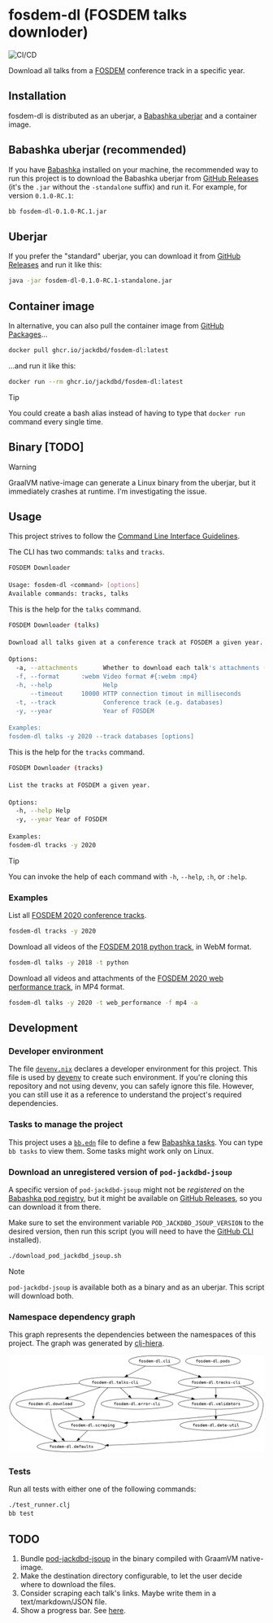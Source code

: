 # fosdem-dl (FOSDEM talks downloder)

![CI/CD](https://github.com/jackdbd/fosdem-dl/actions/workflows/ci-cd.yaml/badge.svg)

Download all talks from a [FOSDEM](https://fosdem.org/) conference track in a specific year.

## Installation

fosdem-dl is distributed as an uberjar, a [Babashka uberjar](https://book.babashka.org/#_uberjar) and a container image.

## Babashka uberjar (recommended)

If you have [Babashka](https://babashka.org/) installed on your machine, the recommended way to run this project is to download the Babashka uberjar from [GitHub Releases](https://github.com/jackdbd/fosdem-dl/releases) (it's the `.jar` without the `-standalone` suffix) and run it. For example, for version `0.1.0-RC.1`:

```sh
bb fosdem-dl-0.1.0-RC.1.jar
```

## Uberjar

If you prefer the "standard" uberjar, you can download it from [GitHub Releases](https://github.com/jackdbd/fosdem-dl/releases) and run it like this:

```sh
java -jar fosdem-dl-0.1.0-RC.1-standalone.jar
```

## Container image

In alternative, you can also pull the container image from [GitHub Packages](https://github.com/jackdbd/fosdem-dl/pkgs/container/fosdem-dl)...

```sh
docker pull ghcr.io/jackdbd/fosdem-dl:latest
```

...and run it like this:

```sh
docker run --rm ghcr.io/jackdbd/fosdem-dl:latest
```

> [!TIP]
> You could create a bash alias instead of having to type that `docker run` command every single time.

## Binary [TODO]

> [!WARNING]
> GraalVM native-image can generate a Linux binary from the uberjar, but it immediately crashes at runtime. I'm investigating the issue.

## Usage

This project strives to follow the [Command Line Interface Guidelines](https://clig.dev/).

The CLI has two commands: `talks` and `tracks`.

```sh
FOSDEM Downloader

Usage: fosdem-dl <command> [options]
Available commands: tracks, talks
```

This is the help for the `talks` command.

```sh
FOSDEM Downloader (talks)

Download all talks given at a conference track at FOSDEM a given year.

Options:
  -a, --attachments       Whether to download each talk's attachments (PDFs, slides, etc)
  -f, --format      :webm Video format #{:webm :mp4}
  -h, --help              Help
      --timeout     10000 HTTP connection timout in milliseconds
  -t, --track             Conference track (e.g. databases)
  -y, --year              Year of FOSDEM

Examples:
fosdem-dl talks -y 2020 --track databases [options]
```

This is the help for the `tracks` command.

```sh
FOSDEM Downloader (tracks)

List the tracks at FOSDEM a given year.

Options:
  -h, --help Help
  -y, --year Year of FOSDEM

Examples:
fosdem-dl tracks -y 2020
```

> [!TIP]
> You can invoke the help of each command with `-h`, `--help`, `:h`, or `:help`.

### Examples

List all [FOSDEM 2020 conference tracks](https://archive.fosdem.org/2020/schedule/tracks/).

```sh
fosdem-dl tracks -y 2020
```

Download all videos of the [FOSDEM 2018 python track](https://archive.fosdem.org/2018/schedule/track/python/), in WebM format.

```sh
fosdem-dl talks -y 2018 -t python
```

Download all videos and attachments of the [FOSDEM 2020 web performance track](https://archive.fosdem.org/2020/schedule/track/web_performance/), in MP4 format.

```sh
fosdem-dl talks -y 2020 -t web_performance -f mp4 -a
```

## Development

### Developer environment

The file [`devenv.nix`](./devenv.nix) declares a developer environment for this project. This file is used by [devenv](https://github.com/cachix/devenv) to create such environment. If you're cloning this repository and not using devenv, you can safely ignore this file. However, you can still use it as a reference to understand the project's required dependencies.

### Tasks to manage the project

This project uses a [`bb.edn`](./bb.edn) file to define a few [Babashka tasks](https://book.babashka.org/#tasks). You can type `bb tasks` to view them. Some tasks might work only on Linux.

### Download an unregistered version of `pod-jackdbd-jsoup`

A specific version of `pod-jackdbd-jsoup` might not be *registered* on the [Babashka pod registry](https://github.com/babashka/pod-registry), but it might be available on [GitHub Releases](https://github.com/jackdbd/pod-jackdbd-jsoup/releases), so you can download it from there.

Make sure to set the environment variable `POD_JACKDBD_JSOUP_VERSION` to the desired version, then run this script (you will need to have the [GitHub CLI](https://cli.github.com/) installed).

```sh
./download_pod_jackdbd_jsoup.sh
```

> [!NOTE]
> `pod-jackdbd-jsoup` is available both as a binary and as an uberjar. This script will download both.

### Namespace dependency graph

This graph represents the dependencies between the namespaces of this project. The graph was generated by [clj-hiera](https://github.com/greglook/clj-hiera).

![Dependency graph of the namespaces, generated with clj-hiera](./resources/img/namespaces.png)

### Tests

Run all tests with either one of the following commands:

```sh
./test_runner.clj
bb test
```

## TODO

1. Bundle [pod-jackdbd-jsoup](https://github.com/jackdbd/pod-jackdbd-jsoup) in the binary compiled with GraamVM native-image.
1. Make the destination directory configurable, to let the user decide where to download the files.
1. Consider scraping each talk's links. Maybe write them in a text/markdown/JSON file.
1. Show a progress bar. See [here](https://github.com/babashka/babashka.curl/issues/34).
